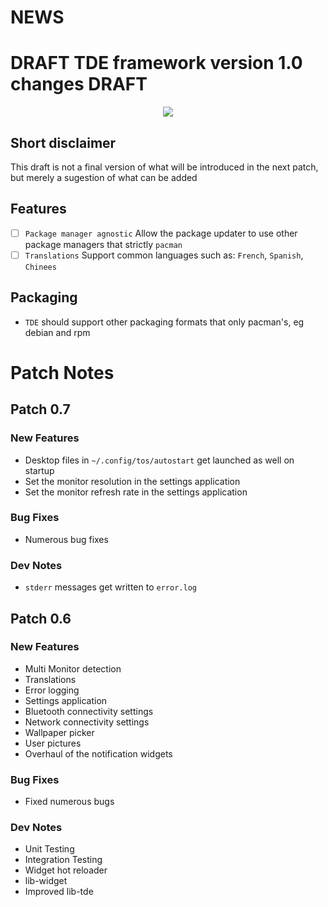 # NEWS

# DRAFT TDE framework version 1.0 changes DRAFT

<center> <img src="https://tos.odex.be/docs/images/logo.png" /> </center>

## Short disclaimer

This draft is not a final version of what will be introduced in the next patch, but merely a sugestion of what can be added

## Features

* [ ] `Package manager agnostic` Allow the package updater to use other package managers that strictly `pacman`
* [ ] `Translations` Support common languages such as: `French`, `Spanish`, `Chinees`

## Packaging

* `TDE` should support other packaging formats that only pacman's, eg debian and rpm


# Patch Notes

## Patch 0.7

### New Features
* Desktop files in `~/.config/tos/autostart` get launched as well on startup
* Set the monitor resolution in the settings application
* Set the monitor refresh rate in the settings application

### Bug Fixes
* Numerous bug fixes

### Dev Notes
* `stderr` messages get written to `error.log`

## Patch 0.6

### New Features
* Multi Monitor detection
* Translations
* Error logging
* Settings application
* Bluetooth connectivity settings
* Network connectivity settings
* Wallpaper picker
* User pictures
* Overhaul of the notification widgets

### Bug Fixes
* Fixed numerous bugs

### Dev Notes
* Unit Testing
* Integration Testing
* Widget hot reloader
* lib-widget
* Improved lib-tde
